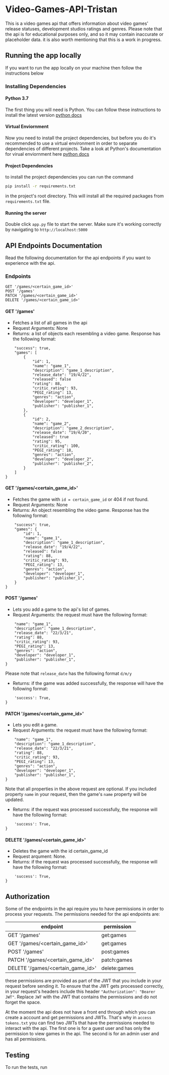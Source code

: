 # Video-Games-API-Tristan

This is a video games api that offers information about video games' release statuses, development studios ratings and genres. Please note that the api is for educational purposes only, and so it may contain inaccurate or placeholder data. it is also worth mentioning that this is a work in progress.

## Running the app locally

If you want to run the app locally on your machine then follow the instructions below

### Installing Dependencies

#### Python 3.7

The first thing you will need is Python. You can follow these instructions to install the latest version [python docs](https://docs.python.org/3/using/unix.html#getting-and-installing-the-latest-version-of-python)

#### Virtual Enviornment

Now you need to install the project dependencies, but before you do it's recommended to use a virtual environment in order to separate dependencies of different projects. Take a look at Python's documentation for virual enviornment here [python docs](https://docs.python.org/3/library/venv.html)

#### Project Dependencies

to install the project dependencies you can run the command

```bash
pip install -r requirements.txt
```

in the project's root directory. This will install all the required packages from `requirements.txt` file.

#### Running the server

Double click `app.py` file to start the server. Make sure it's working correctly by navigating to `http://localhost:5000`

## API Endpoints Documentation

Read the following documentation for the api endpoints if you want to experience with the api.

### Endpoints

```GET '/games'
GET '/games/<certain_game_id>'
POST '/games'
PATCH '/games/<certain_game_id>'
DELETE '/games/<certain_game_id>'
```

#### GET '/games'

- Fetches a list of all games in the api
- Request Arguments: None
- Returns: a list of objects each resembling a video game. Response has the following format:

```{
    "success": true,
    "games": [
        {
            "id": 1,
            "name": "game_1",
            "description": "game_1_description",
            "release_date": "19/4/22",
            "released": false
            "rating": 88,
            "critic_rating": 93,
            "PEGI_rating": 13,
            "genres": "action",
            "developer": "developer_1",
            "publisher": "publisher_1",
        },
        {
            "id": 2,
            "name": "game_2",
            "description": "game_2_description",
            "release_date": "19/4/20",
            "released": true
            "rating": 95,
            "critic_rating": 100,
            "PEGI_rating": 18,
            "genres": "action",
            "developer": "developer_2",
            "publisher": "publisher_2",
        }
    ]
}
```

#### GET '/games/<certain_game_id>'

- Fetches the game with `id = certain_game_id` or 404 if not found.
- Request Arguments: None
- Returns: An object resembling the video game. Response has the following format:

```{
    "success": true,
    "games": {
        "id": 1,
        "name": "game_1",
        "description": "game_1_description",
        "release_date": "19/4/22",
        "released": false
        "rating": 88,
        "critic_rating": 93,
        "PEGI_rating": 13,
        "genres": "action",
        "developer": "developer_1",
        "publisher": "publisher_1",
    }
}
```

#### POST '/games'

- Lets you add a game to the api's list of games.
- Request Arguments: the request must have the following format:

```{
    "name": "game_1",
    "description": "game_1_description",
    "release_date": "22/3/21",
    "rating": 88,
    "critic_rating": 93,
    "PEGI_rating": 13,
    "genres": "action",
    "developer": "developer_1",
    "publisher": "publisher_1",
}
```

Please note that `release_date` has the following format `d/m/y`

- Returns: if the game was added successfully, the response will have the following format:

```{
    'success': True,
}
```

#### PATCH '/games/<certain_game_id>'

- Lets you edit a game.
- Request Arguments: the request must have the following format:

```{
    "name": "game_1",
    "description": "game_1_description",
    "release_date": "22/3/21",
    "rating": 88,
    "critic_rating": 93,
    "PEGI_rating": 13,
    "genres": "action",
    "developer": "developer_1",
    "publisher": "publisher_1",
}
```

Note that all properties in the above request are optional. If you included property `name` in your request, then the game's `name` property will be updated.

- Returns: if the request was processed successfully, the response will have the following format:

```{
    'success': True,
}
```

#### DELETE '/games/<certain_game_id>'

- Deletes the game with the id certain_game_id
- Request arqument: None.
- Returns: if the request was processed successfully, the response will have the following format:

```{
    'success': True,
}
```

## Authorization

Some of the endpoints in the api require you to have permissions in order to process your requests. The permissions needed for the api endpoints are:

| endpoint                           | permission            |
| ---------------------------------- | --------------------- |
| GET '/games'                       | get:games             |
| GET '/games/<certain_game_id>'     | get:games             |
| POST '/games'                      | post:games            |
| PATCH '/games/<certain_game_id>'   | patch:games           |
| DELETE '/games/<certain_game_id>'  | delete:games          |

these permissions are provided as part of the JWT that you include in your request before sending it. To ensure that the JWT gets processed correctly, in your request's headers include this header `"Authorization": "Bearer JWT"`. Replace `JWT` with the JWT that contains the permissions and do not forget the space.

At the moment the api does not have a front end through which you can create a account and get permissions and JWTs. That's why in `access tokens.txt` you can find two JWTs that have the permissions needed to interact with the api. The first one is for a guest user and has only the permission to view games in the api. The second is for an admin user and has all permissions.

## Testing

To run the tests, run

```python test_app.py
```
